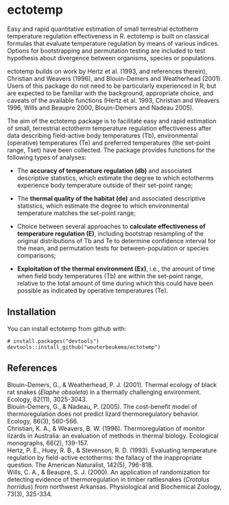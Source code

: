# ectotemp

Easy and rapid quantitative estimation of small terrestrial ectotherm temperature regulation effectiveness in R. ectotemp is built on classical formulas that evaluate temperature regulation by means of various indices. Options for bootstrapping and permutation testing are included to test hypothesis about divergence between organisms, species or populations.

ectotemp builds on work by Hertz et al. (1993, and references therein), Christian and Weavers (1996), and Blouin-Demers and Weatherhead (2001). Users of this package do not need to be particularly experienced in R, but are expected to be familiar with the background, appropriate choice, and caveats of the available functions (Hertz et al. 1993, Christian and Weavers 1996, Wills and Beaupre 2000, Blouin-Demers and Nadeau 2005). 

The aim of the ectotemp package is to facilitate easy and rapid estimation of small, terrestrial ectotherm temperature regulation effectiveness after data describing field-active body temperatures (Tb), environmental (operative) temperatures (Te) and preferred temperatures (the set-point range, Tset) have been collected. The package provides functions for the following types of analyses:

* The **accuracy of temperature regulation (db)** and associated descriptive statistics, which estimate the degree to which ectotherms experience body temperature outside of their set-point range;

* The **thermal quality of the habitat (de)** and associated descriptive statistics, which estimate the degree to which environmental temperature matches the set-point range;

* Choice between several approaches to **calculate effectiveness of temperature regulation (E)**, including bootstrap resampling of the original distributions of Tb and Te to determine confidence interval for the mean, and permutation tests for between-population or species comparisons;

* **Exploitation of the thermal environment (Ex)**, i.e., the amount of time when field body temperatures (Tb) are within the set-point range, relative to the total amount of time during which this could have been possible as indicated by operative temperatures (Te).

## Installation

You can install ectotemp from github with:

```{r gh-installation, eval = FALSE}
# install.packages("devtools")
devtools::install_github("wouterbeukema/ectotemp")
```

## References

Blouin-Demers, G., & Weatherhead, P. J. (2001). Thermal ecology of black rat snakes (*Elaphe obsoleta*) in a thermally challenging environment. Ecology, 82(11), 3025-3043.<br/>
Blouin-Demers, G., & Nadeau, P. (2005). The cost-benefit model of thermoregulation does not predict lizard thermoregulatory behavior. Ecology, 86(3), 560-566.<br/>
Christian, K. A., & Weavers, B. W. (1996). Thermoregulation of monitor lizards in Australia: an evaluation of methods in thermal biology. Ecological monographs, 66(2), 139-157.<br/>
Hertz, P. E., Huey, R. B., & Stevenson, R. D. (1993). Evaluating temperature regulation by field-active ectotherms: the fallacy of the inappropriate question. The American Naturalist, 142(5), 796-818.<br/>
Wills, C. A., & Beaupre, S. J. (2000). An application of randomization for detecting evidence of thermoregulation in timber rattlesnakes (*Crotalus horridus*) from northwest Arkansas. Physiological and Biochemical Zoology, 73(3), 325-334.
